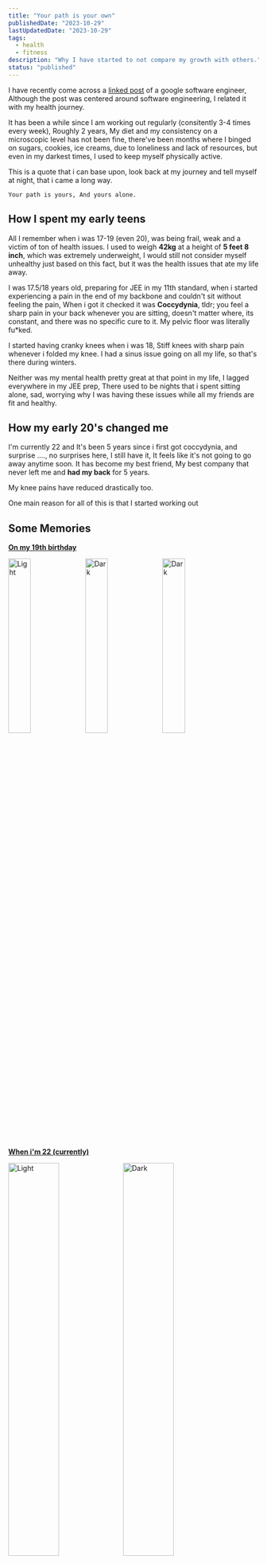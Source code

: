 ```yaml
---
title: "Your path is your own"
publishedDate: "2023-10-29"
lastUpdatedDate: "2023-10-29"
tags:
  - health
  - fitness
description: "Why I have started to not compare my growth with others."
status: "published"
---
```


I have recently come across a [linked post](https://www.linkedin.com/posts/demitriswan_softwareengineering-activity-7124104077537382401-jW3d) of a google software engineer, Although the post was centered around software engineering, I related it with my health journey.

It has been a while since I am working out regularly (consitently 3-4 times every week), Roughly 2 years, My diet and my consistency on a microscopic level has not been fine, there've been months where I binged on sugars, cookies, ice creams, due to loneliness and lack of resources, but even in my darkest times, I used to keep myself physically active.

This is a quote that i can base upon, look back at my journey and tell myself at night, that i came a long way.
```
Your path is yours, And yours alone.
```

## How I spent my early teens

All I remember when i was 17-19 (even 20), was being frail, weak and a victim of ton of health issues. I used to weigh **42kg** at a height of **5 feet 8 inch**, which was extremely underweight, I would still not consider myself unhealthy just based on this fact, but it was the health issues that ate my life away.

I was 17.5/18 years old, preparing for JEE in my 11th standard, when i started experiencing a pain in the end of my backbone and couldn't sit without feeling the pain, When i got it checked it was **Coccydynia**, tldr; you feel a sharp pain in your back whenever you are sitting, doesn't matter where, its constant, and there was no specific cure to it. My pelvic floor was literally fu*ked.

I started having cranky knees when i was 18, Stiff knees with sharp pain whenever i folded my knee. I had a sinus issue going on all my life, so that's there during winters.

Neither was my mental health pretty great at that point in my life, I lagged everywhere in my JEE prep, There used to be nights that i spent sitting alone, sad, worrying why I was having these issues while all my friends are fit and healthy.

## How my early 20's changed me
I'm currently 22 and It's been 5 years since i first got coccydynia, and surprise ...., no surprises here, I still have it, It feels like it's not going to go away anytime soon. It has become my best friend, My best company that never left me and **had my back** for 5 years.

My knee pains have reduced drastically too.

One main reason for all of this is that I started working out

## Some Memories

<ins>**On my 19th birthday**</ins>
<p>
  <img alt="Light" src="/posts/physical-health-comparision/19yo.png" width="30%"/>
  <img alt="Dark" src="/posts/physical-health-comparision/19yo-2.png" width="30%"/>
  <img alt="Dark" src="/posts/physical-health-comparision/19yo-2.png" width="30%"/>
</p>

<ins>**When i'm 22 (currently)**</ins>
<p>
  <img alt="Light" src="/posts/physical-health-comparision/22yo1.png" width="45%"/>
  <img alt="Dark" src="/posts/physical-health-comparision/22yo2.png" width="45%"/>
</p>
